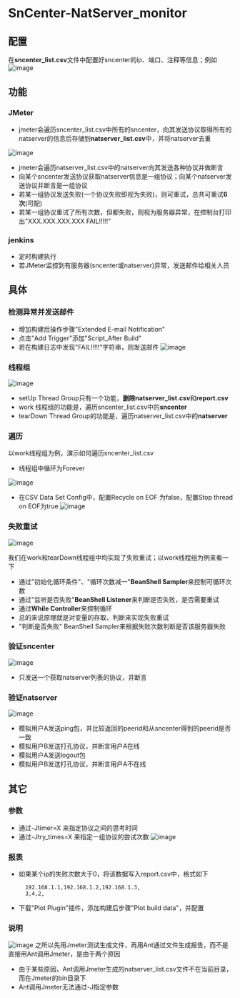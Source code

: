 # SnCenter-NatServer_monitor

## 配置
在**sncenter_list.csv**文件中配置好sncenter的ip、端口、注释等信息；例如
![image](https://github.com/512444693/resources/blob/master/SnCenter-NatServer_monitor/1.jpg)

## 功能
### JMeter
- jmeter会遍历sncenter_list.csv中所有的sncenter，向其发送协议取得所有的natserver的信息后存储到**natserver_list.csv**中，并将natserver去重

![image](https://github.com/512444693/resources/blob/master/SnCenter-NatServer_monitor/2.jpg)
- jmeter会遍历natserver_list.csv中的natserver向其发送各种协议并做断言
- 向某个sncenter发送协议获取natserver信息是一组协议；向某个natserver发送协议并断言是一组协议
- 若某一组协议发送失败(一个协议失败即视为失败)，则可重试，总共可重试**6次**(可配)
- 若某一组协议重试了所有次数，但都失败，则视为服务器异常，在控制台打印出"XXX.XXX.XXX.XXX FAIL!!!!!"

### jenkins
- 定时构建执行
- 若JMeter监控到有服务器(sncenter或natserver)异常，发送邮件给相关人员



## 具体
### 检测异常并发送邮件
- 增加构建后操作步骤"Extended E-mail Notification"
- 点击"Add Trigger"添加"Script_After Build"
- 若在构建日志中发现"FAIL!!!!!"字符串，则发送邮件
![image](https://github.com/512444693/resources/blob/master/SnCenter-NatServer_monitor/11.jpg)

### 线程组
![image](https://github.com/512444693/resources/blob/master/SnCenter-NatServer_monitor/3.jpg)
- setUp Thread Group只有一个功能，**删除natserver_list.csv**和**report.csv**
- work 线程组的功能是，遍历sncenter_list.csv中的**sncenter**
- tearDown Thread Group的功能是，遍历natserver_list.csv中的**natserver**

### 遍历
以work线程组为例，演示如何遍历sncenter_list.csv
- 线程组中循环为Forever

![image](https://github.com/512444693/resources/blob/master/SnCenter-NatServer_monitor/4.jpg)
- 在CSV Data Set Config中，配置Recycle on EOF 为false，配置Stop thread on EOF为true
![image](https://github.com/512444693/resources/blob/master/SnCenter-NatServer_monitor/5.jpg)


### 失败重试
![image](https://github.com/512444693/resources/blob/master/SnCenter-NatServer_monitor/7.jpg)

我们在work和tearDown线程组中均实现了失败重试；以work线程组为例来看一下
- 通过"初始化循环条件"、"循环次数减一"**BeanShell Sampler**来控制可循环次数
- 通过"监听是否失败"**BeanShell Listener**来判断是否失败，是否需要重试
- 通过**While Controller**来控制循环
- 总的来说原理就是对变量的存取、判断来实现失败重试
- "判断是否失败" BeanShell Sampler来根据失败次数判断是否该服务器失败

### 验证sncenter
![image](https://github.com/512444693/resources/blob/master/SnCenter-NatServer_monitor/8.jpg)
- 只发送一个获取natserver列表的协议，并断言

### 验证natserver
![image](https://github.com/512444693/resources/blob/master/SnCenter-NatServer_monitor/10.jpg)
- 模拟用户A发送ping包，并比较返回的peerid和从sncenter得到的peerid是否一致
- 模拟用户B发送打孔协议，并断言用户A在线
- 模拟用户A发送logout包
- 模拟用户B发送打孔协议，并断言用户A不在线

## 其它
### 参数
- 通过-Jtimer=X 来指定协议之间的思考时间
- 通过-Jtry_times=X 来指定一组协议的尝试次数
![image](https://github.com/512444693/resources/blob/master/SnCenter-NatServer_monitor/12.jpg)

### 报表
- 如果某个ip的失败次数大于0，将该数据写入report.csv中，格式如下

        192.168.1.1,192.168.1.2,192.168.1.3,
        3,4,2,
- 下载"Plot Plugin"插件，添加构建后步骤"Plot build data"，并配置

### 说明
![image](https://github.com/512444693/resources/blob/master/SnCenter-NatServer_monitor/13.jpg)
之所以先用Jmeter测试生成文件，再用Ant通过文件生成报告，而不是直接用Ant调用Jmeter，是由于两个原因
- 由于某些原因，Ant调用Jmeter生成的natserver_list.csv文件不在当前目录，而在Jmeter的bin目录下
- Ant调用Jmeter无法通过-J指定参数

